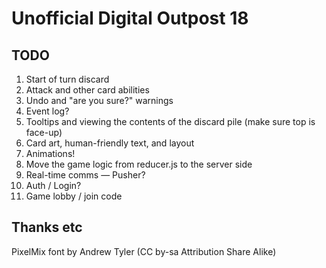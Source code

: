 # Unofficial Digital Outpost 18

## TODO

1. Start of turn discard
1. Attack and other card abilities
1. Undo and "are you sure?" warnings
1. Event log?
1. Tooltips and viewing the contents of the discard pile (make sure top is face-up)
1. Card art, human-friendly text, and layout
1. Animations!
1. Move the game logic from reducer.js to the server side
1. Real-time comms — Pusher?
1. Auth / Login?
1. Game lobby / join code

## Thanks etc

PixelMix font by Andrew Tyler (CC by-sa Attribution Share Alike)
